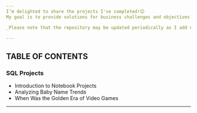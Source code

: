```yaml
---
I’m delighted to share the projects I've completed!😊
My goal is to provide solutions for business challenges and objectives while enhancing my SQL querying skills.

_Please note that the repository may be updated periodically as I add new completed projects._

---
```

## TABLE OF CONTENTS
### SQL Projects
- Introduction to Notebook Projects
- Analyzing Baby Name Trends
- When Was the Golden Era of Video Games



---
